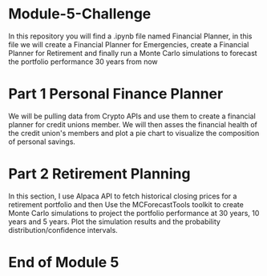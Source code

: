 # Module-5-Challenge
In this repository you will find a .ipynb file named Financial Planner, in this file we will create a Financial Planner for Emergencies, create a Financial Planner for Retirement and finally run a Monte Carlo simulations to forecast the portfolio performance 30 years from now
# Part 1 Personal Finance Planner
We will be pulling data from Crypto APIs and use them to create a financial planner for credit unions member.
We will then asses the financial health of the credit union's members and
plot a pie chart to visualize the composition of personal savings.
# Part 2 Retirement Planning
In this section, I use Alpaca API to fetch historical closing prices for a retirement portfolio and then Use the MCForecastTools toolkit to create Monte Carlo simulations to project the portfolio performance at 30 years, 10 years and 5 years. 
Plot the simulation results and the probability distribution/confidence intervals.
# End of Module 5


